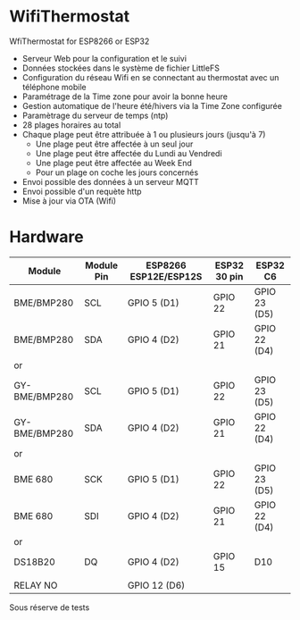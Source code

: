 # WifiThermostat
WfiThermostat for ESP8266 or ESP32
- Serveur Web pour la configuration et le suivi
- Données stockées dans le système de fichier LittleFS 
- Configuration du réseau Wifi en se connectant au thermostat avec un téléphone mobile
- Paramétrage de la Time zone pour avoir la bonne heure
- Gestion automatique de l'heure été/hivers via la Time Zone configurée
- Paramètrage du serveur de temps (ntp)
- 28 plages horaires au total
- Chaque plage peut être attribuée à 1 ou plusieurs jours (jusqu'à 7)
  - Une plage peut être affectée à un seul jour
  - Une plage peut être affectée du Lundi au Vendredi
  - Une plage peut être affectée au Week End
  - Pour un plage on coche les jours concernés
- Envoi possible des données à un serveur MQTT
- Envoi possible d'un requète http
- Mise à jour via OTA (Wifi) 

# Hardware

|    Module     | Module Pin | ESP8266 ESP12E/ESP12S | ESP32 30 pin  |   ESP32 C6   |
|---------------|------------|-----------------------|---------------|--------------|
| BME/BMP280    | SCL        | GPIO 5 (D1)           | GPIO 22       | GPIO 23 (D5) |
| BME/BMP280    | SDA        | GPIO 4 (D2)           | GPIO 21       | GPIO 22 (D4) |
|      or       |            |                       |               |              |
| GY-BME/BMP280 | SCL        | GPIO 5 (D1)           | GPIO 22       | GPIO 23 (D5) |
| GY-BME/BMP280 | SDA        | GPIO 4 (D2)           | GPIO 21       | GPIO 22 (D4) |
|      or       |            |                       |               |              |
| BME 680       | SCK        | GPIO 5 (D1)           | GPIO 22       | GPIO 23 (D5) |
| BME 680       | SDI        | GPIO 4 (D2)           | GPIO 21       | GPIO 22 (D4) |
|      or       |            |                       |               |              |
| DS18B20       |  DQ        | GPIO 4 (D2)           | GPIO 15       | D10          |
|               |            |                       |               |              |
| RELAY NO      |            | GPIO 12 (D6)          |               |              |

Sous réserve de tests
